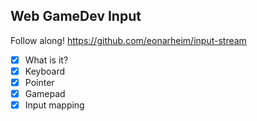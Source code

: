 ## Web GameDev Input
Follow along! https://github.com/eonarheim/input-stream
* [x] What is it?
* [x] Keyboard
* [x] Pointer
* [x] Gamepad
* [x] Input mapping
